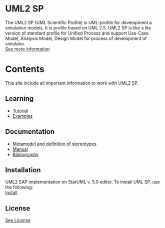 
<h1 id="header-1"><a href="#header-1"></a>UML2 SP</h1>
The UML2 SP (UML Scientific Profile) is UML-profile for development a simulation models. It is profile based on UML 2.5.
UML2 SP is like a lite version of standard profile for Unified Process and support Use-Case Model, Analysis Model, Design Model for process of development of simulator. 
<br/><a href="another-page">See more information</a>
<h1 id="header-2"><a href="#header-1"></a>Contents</h1>

<p>This site include all important information to work with UML2 SP.</p>

<h2 id="header-3"><a href="#header-2"></a>Learning</h2>
<ul>
<li> <a href="another-page"><a href="another-page">Tutorial</a> </li>
<li> <a href="another-page"><a href="another-page">Examples</a> </li>
</ul>

<h2 id="header-4"><a href="#header-2"></a>Documentation</h2>
<ul>
<li><a href="another-page">Metamodel and definition of stereotypes</a><br/></li>
<li><a href="another-page">Manual</a><br/></li>
<li><a href="another-page">Bibliography</a></li>
</ul>

<h2 id="header-5"><a href="#header-2"></a>Installation</h2>
UML2 SAP implementation on StarUML v. 5.0 editor. To install UML SP, use the following:<br/>
<a href="another-page">Install</a>

<h2 id="header-6"><a href="#header-2"></a>License</h2>
<a href="another-page">See License</a>
